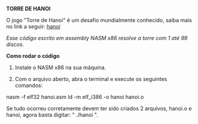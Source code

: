 **TORRE DE HANOI**

O jogo "Torre de Hanoi" é um desafio mundialmente conhecido, saiba mais no link a seguir: [hanoi](https://pt.wikipedia.org/wiki/Torre_de_Han%C3%B3i)

_Esse código escrito em assembly NASM x86 resolve a torre com 1 até 99 discos._


**Como rodar o código**

1. Instale o NASM x86 na sua máquina.

2. Com o arquivo aberto, abra o terminal e execute os seguintes comandos:

  nasm -f elf32 hanoi.asm
  ld -m elf_i386 -o hanoi hanoi.o

Se tudo ocorreu corretamente devem ter sido criados 2 arquivos, hanoi.o e hanoi, agora basta digitar: " ./hanoi ".
